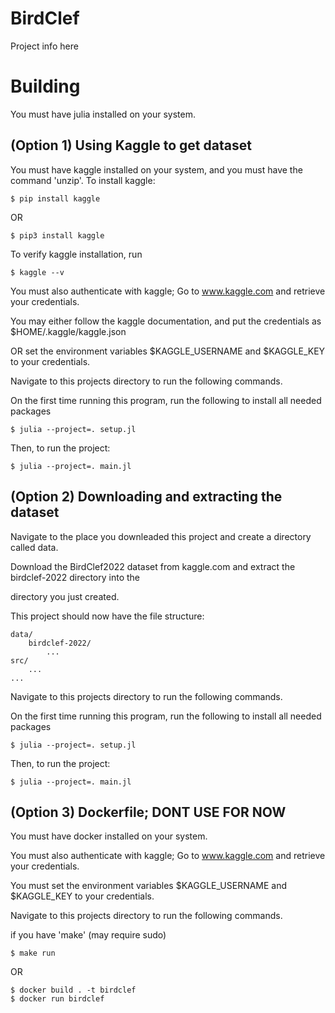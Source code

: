 # BirdClef

Project info here

# Building
You must have julia installed on your system.

## (Option 1) Using Kaggle to get dataset
You must have kaggle installed on your system, and you must have the command 'unzip'.
To install kaggle:
```
$ pip install kaggle
```
OR

```
$ pip3 install kaggle
```

To verify kaggle installation, run
```
$ kaggle --v
```

You must also authenticate with kaggle; Go to www.kaggle.com and retrieve your credentials.

You may either follow the kaggle documentation, and put the credentials as $HOME/.kaggle/kaggle.json

OR set the environment variables $KAGGLE_USERNAME and $KAGGLE_KEY to your credentials.

Navigate to this projects directory to run the following commands.

On the first time running this program, run the following to install all needed packages
```
$ julia --project=. setup.jl
```

Then, to run the project:
```
$ julia --project=. main.jl
```

## (Option 2) Downloading and extracting the dataset

Navigate to the place you downleaded this project and create a directory called data.

Download the BirdClef2022 dataset from kaggle.com and extract the birdclef-2022 directory into the 

directory you just created.

This project should now have the file structure:

```
data/
    birdclef-2022/
        ...
src/
    ...
...
```

Navigate to this projects directory to run the following commands.

On the first time running this program, run the following to install all needed packages
```
$ julia --project=. setup.jl
```

Then, to run the project:
```
$ julia --project=. main.jl
```

## (Option 3) Dockerfile; DONT USE FOR NOW

You must have docker installed on your system.

You must also authenticate with kaggle; Go to www.kaggle.com and retrieve your credentials.

You must set the environment variables $KAGGLE_USERNAME and $KAGGLE_KEY to your credentials.

Navigate to this projects directory to run the following commands.

if you have 'make' (may require sudo)
```
$ make run
```
OR

```
$ docker build . -t birdclef
$ docker run birdclef
```

